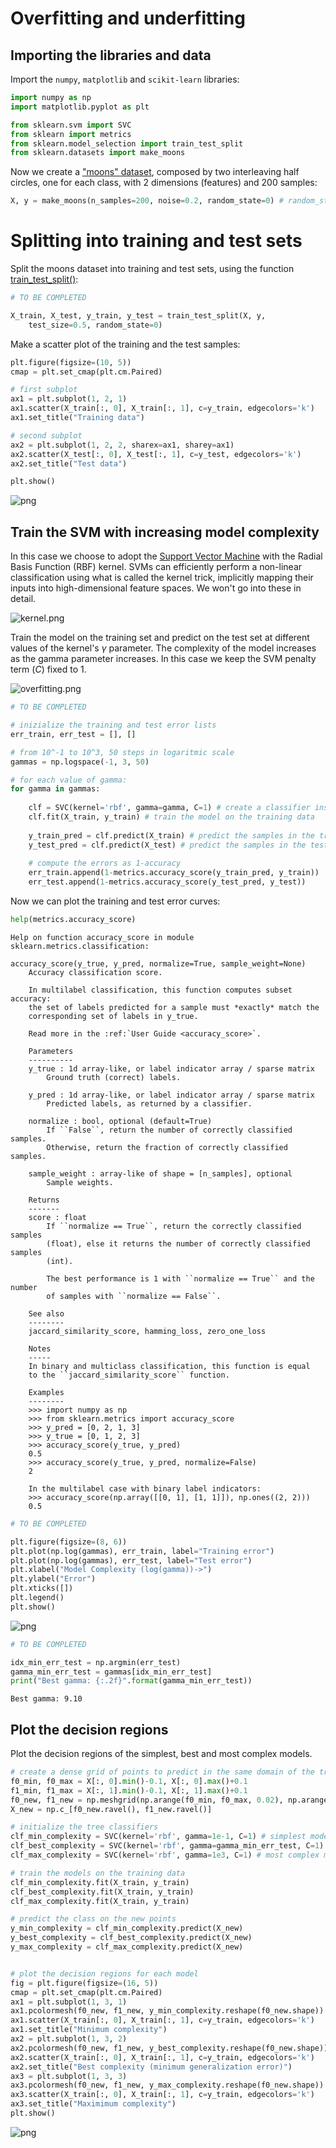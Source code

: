 
# Overfitting and underfitting

## Importing the libraries and data
Import the `numpy`, `matplotlib` and `scikit-learn` libraries:


```python
import numpy as np
import matplotlib.pyplot as plt

from sklearn.svm import SVC
from sklearn import metrics
from sklearn.model_selection import train_test_split
from sklearn.datasets import make_moons
```

Now we create a ["moons" dataset](http://scikit-learn.org/stable/modules/generated/sklearn.datasets.make_moons.html), composed by two interleaving half circles, one for each class, with 2 dimensions (features) and 200 samples:


```python
X, y = make_moons(n_samples=200, noise=0.2, random_state=0) # random_state=0 set the random seed to 0 and ensures replicability 
```

# Splitting into training and test sets

Split the moons dataset into training and test sets, using the function [train_test_split()](http://scikit-learn.org/stable/modules/generated/sklearn.model_selection.train_test_split.html):


```python
# TO BE COMPLETED

X_train, X_test, y_train, y_test = train_test_split(X, y, 
    test_size=0.5, random_state=0)
```

Make a scatter plot of the training and the test samples:


```python
plt.figure(figsize=(10, 5))
cmap = plt.set_cmap(plt.cm.Paired)

# first subplot
ax1 = plt.subplot(1, 2, 1)
ax1.scatter(X_train[:, 0], X_train[:, 1], c=y_train, edgecolors='k')
ax1.set_title("Training data")

# second subplot
ax2 = plt.subplot(1, 2, 2, sharex=ax1, sharey=ax1)
ax2.scatter(X_test[:, 0], X_test[:, 1], c=y_test, edgecolors='k')
ax2.set_title("Test data")

plt.show()
```


![png](output_7_0.png)


## Train the SVM with increasing model complexity

In this case we choose to adopt the [Support Vector Machine](http://scikit-learn.org/stable/modules/generated/sklearn.svm.SVC.html) with the Radial Basis Function (RBF) kernel. SVMs can efficiently perform a non-linear classification using what is called the kernel trick, implicitly mapping their inputs into high-dimensional feature spaces. We won't go into these in detail.

![kernel.png](attachment:kernel.png)

Train the model on the training set and predict on the test set at different values of the kernel's $\gamma$ parameter. The complexity of the model increases as the gamma parameter increases. In this case we keep the SVM penalty term ($C$) fixed to 1.

![overfitting.png](attachment:overfitting.png)


```python
# TO BE COMPLETED

# inizialize the training and test error lists
err_train, err_test = [], []

# from 10^-1 to 10^3, 50 steps in logaritmic scale
gammas = np.logspace(-1, 3, 50) 

# for each value of gamma:
for gamma in gammas:
    
    clf = SVC(kernel='rbf', gamma=gamma, C=1) # create a classifier instance with the current value of gamma   
    clf.fit(X_train, y_train) # train the model on the training data
        
    y_train_pred = clf.predict(X_train) # predict the samples in the training set
    y_test_pred = clf.predict(X_test) # predict the samples in the test set
    
    # compute the errors as 1-accuracy
    err_train.append(1-metrics.accuracy_score(y_train_pred, y_train))
    err_test.append(1-metrics.accuracy_score(y_test_pred, y_test))
```

Now we can plot the training and test error curves:


```python
help(metrics.accuracy_score)
```

    Help on function accuracy_score in module sklearn.metrics.classification:
    
    accuracy_score(y_true, y_pred, normalize=True, sample_weight=None)
        Accuracy classification score.
        
        In multilabel classification, this function computes subset accuracy:
        the set of labels predicted for a sample must *exactly* match the
        corresponding set of labels in y_true.
        
        Read more in the :ref:`User Guide <accuracy_score>`.
        
        Parameters
        ----------
        y_true : 1d array-like, or label indicator array / sparse matrix
            Ground truth (correct) labels.
        
        y_pred : 1d array-like, or label indicator array / sparse matrix
            Predicted labels, as returned by a classifier.
        
        normalize : bool, optional (default=True)
            If ``False``, return the number of correctly classified samples.
            Otherwise, return the fraction of correctly classified samples.
        
        sample_weight : array-like of shape = [n_samples], optional
            Sample weights.
        
        Returns
        -------
        score : float
            If ``normalize == True``, return the correctly classified samples
            (float), else it returns the number of correctly classified samples
            (int).
        
            The best performance is 1 with ``normalize == True`` and the number
            of samples with ``normalize == False``.
        
        See also
        --------
        jaccard_similarity_score, hamming_loss, zero_one_loss
        
        Notes
        -----
        In binary and multiclass classification, this function is equal
        to the ``jaccard_similarity_score`` function.
        
        Examples
        --------
        >>> import numpy as np
        >>> from sklearn.metrics import accuracy_score
        >>> y_pred = [0, 2, 1, 3]
        >>> y_true = [0, 1, 2, 3]
        >>> accuracy_score(y_true, y_pred)
        0.5
        >>> accuracy_score(y_true, y_pred, normalize=False)
        2
        
        In the multilabel case with binary label indicators:
        >>> accuracy_score(np.array([[0, 1], [1, 1]]), np.ones((2, 2)))
        0.5
    



```python
# TO BE COMPLETED

plt.figure(figsize=(8, 6))
plt.plot(np.log(gammas), err_train, label="Training error")
plt.plot(np.log(gammas), err_test, label="Test error")
plt.xlabel("Model Complexity (log(gamma))->")
plt.ylabel("Error")
plt.xticks([])
plt.legend()
plt.show()
```


![png](output_12_0.png)



```python
# TO BE COMPLETED

idx_min_err_test = np.argmin(err_test)
gamma_min_err_test = gammas[idx_min_err_test]
print("Best gamma: {:.2f}".format(gamma_min_err_test))
```

    Best gamma: 9.10


## Plot the decision regions

Plot the decision regions of the simplest, best and most complex models.


```python
# create a dense grid of points to predict in the same domain of the training data
f0_min, f0_max = X[:, 0].min()-0.1, X[:, 0].max()+0.1
f1_min, f1_max = X[:, 1].min()-0.1, X[:, 1].max()+0.1
f0_new, f1_new = np.meshgrid(np.arange(f0_min, f0_max, 0.02), np.arange(f1_min, f1_max, 0.02))
X_new = np.c_[f0_new.ravel(), f1_new.ravel()]

# initialize the tree classifiers
clf_min_complexity = SVC(kernel='rbf', gamma=1e-1, C=1) # simplest model
clf_best_complexity = SVC(kernel='rbf', gamma=gamma_min_err_test, C=1) # best model
clf_max_complexity = SVC(kernel='rbf', gamma=1e3, C=1) # most complex model

# train the models on the training data
clf_min_complexity.fit(X_train, y_train)
clf_best_complexity.fit(X_train, y_train)
clf_max_complexity.fit(X_train, y_train)

# predict the class on the new points
y_min_complexity = clf_min_complexity.predict(X_new)
y_best_complexity = clf_best_complexity.predict(X_new)
y_max_complexity = clf_max_complexity.predict(X_new)


# plot the decision regions for each model
fig = plt.figure(figsize=(16, 5))
cmap = plt.set_cmap(plt.cm.Paired)
ax1 = plt.subplot(1, 3, 1)
ax1.pcolormesh(f0_new, f1_new, y_min_complexity.reshape(f0_new.shape))
ax1.scatter(X_train[:, 0], X_train[:, 1], c=y_train, edgecolors='k')
ax1.set_title("Minimum complexity")
ax2 = plt.subplot(1, 3, 2)
ax2.pcolormesh(f0_new, f1_new, y_best_complexity.reshape(f0_new.shape))
ax2.scatter(X_train[:, 0], X_train[:, 1], c=y_train, edgecolors='k')
ax2.set_title("Best complexity (minimum generalization error)")
ax3 = plt.subplot(1, 3, 3)
ax3.pcolormesh(f0_new, f1_new, y_max_complexity.reshape(f0_new.shape))
ax3.scatter(X_train[:, 0], X_train[:, 1], c=y_train, edgecolors='k')
ax3.set_title("Maximimum complexity")
plt.show()
```


![png](output_15_0.png)



```python

```
